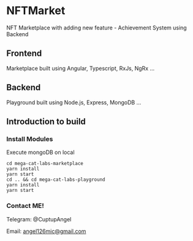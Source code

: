 # NFTMarket
NFT Marketplace with adding new feature - Achievement System using Backend

## Frontend
Marketplace built using Angular, Typescript, RxJs, NgRx ...

## Backend
Playground built using Node.js, Express, MongoDB ...

## Introduction to build

### Install Modules

Execute mongoDB on local
  ```
  cd mega-cat-labs-marketplace  
  yarn install  
  yarn start  
  cd .. && cd mega-cat-labs-playground  
  yarn install  
  yarn start  
  ```

### Contact ME!


Telegram: @CuptupAngel

Email: angel126mic@gmail.com
